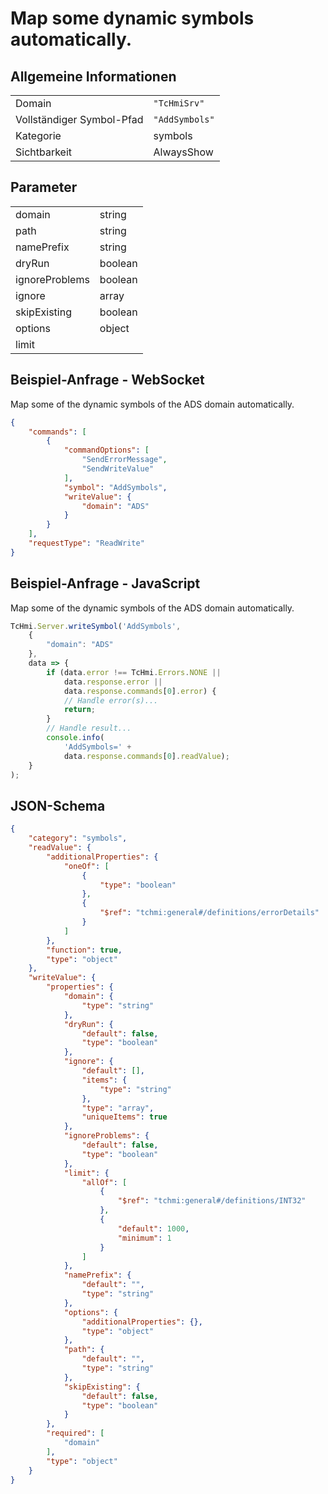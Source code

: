 # Map some dynamic symbols automatically.

## Allgemeine Informationen

|  |  |
| - | - |
| Domain | `"TcHmiSrv"` |
| Vollständiger Symbol-Pfad | `"AddSymbols"` |
| Kategorie | symbols |
| Sichtbarkeit | AlwaysShow |

## Parameter

|  |  |
| - | - |
| domain | string |
| path | string |
| namePrefix | string |
| dryRun | boolean |
| ignoreProblems | boolean |
| ignore | array |
| skipExisting | boolean |
| options | object |
| limit |  |

## Beispiel-Anfrage - WebSocket

Map some of the dynamic symbols of the ADS domain automatically.
```json
{
    "commands": [
        {
            "commandOptions": [
                "SendErrorMessage",
                "SendWriteValue"
            ],
            "symbol": "AddSymbols",
            "writeValue": {
                "domain": "ADS"
            }
        }
    ],
    "requestType": "ReadWrite"
}
```

## Beispiel-Anfrage - JavaScript

Map some of the dynamic symbols of the ADS domain automatically.
```javascript
TcHmi.Server.writeSymbol('AddSymbols',
    {
        "domain": "ADS"
    },
    data => {
        if (data.error !== TcHmi.Errors.NONE ||
            data.response.error ||
            data.response.commands[0].error) {
            // Handle error(s)...
            return;
        }
        // Handle result...
        console.info(
            'AddSymbols=' +
            data.response.commands[0].readValue);
    }
);
```

## JSON-Schema

```json
{
    "category": "symbols",
    "readValue": {
        "additionalProperties": {
            "oneOf": [
                {
                    "type": "boolean"
                },
                {
                    "$ref": "tchmi:general#/definitions/errorDetails"
                }
            ]
        },
        "function": true,
        "type": "object"
    },
    "writeValue": {
        "properties": {
            "domain": {
                "type": "string"
            },
            "dryRun": {
                "default": false,
                "type": "boolean"
            },
            "ignore": {
                "default": [],
                "items": {
                    "type": "string"
                },
                "type": "array",
                "uniqueItems": true
            },
            "ignoreProblems": {
                "default": false,
                "type": "boolean"
            },
            "limit": {
                "allOf": [
                    {
                        "$ref": "tchmi:general#/definitions/INT32"
                    },
                    {
                        "default": 1000,
                        "minimum": 1
                    }
                ]
            },
            "namePrefix": {
                "default": "",
                "type": "string"
            },
            "options": {
                "additionalProperties": {},
                "type": "object"
            },
            "path": {
                "default": "",
                "type": "string"
            },
            "skipExisting": {
                "default": false,
                "type": "boolean"
            }
        },
        "required": [
            "domain"
        ],
        "type": "object"
    }
}
```
